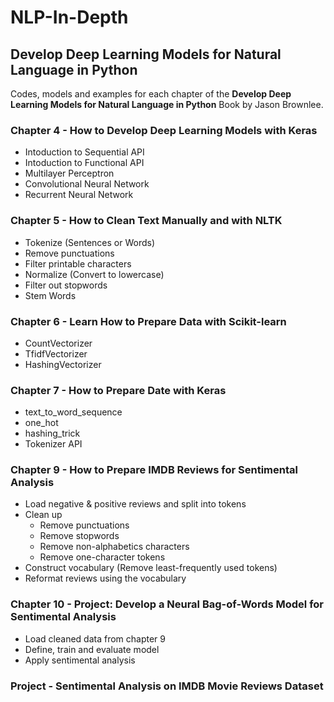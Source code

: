 # NLP-In-Depth
## Develop Deep Learning Models for Natural Language in Python
Codes, models and examples for each chapter of the **Develop Deep Learning Models for Natural Language in Python** Book by Jason Brownlee.

### Chapter 4 - How to Develop Deep Learning Models with Keras
- Intoduction to Sequential API
- Intoduction to Functional API
- Multilayer Perceptron
- Convolutional Neural Network
- Recurrent Neural Network

### Chapter 5 - How to Clean Text Manually and with NLTK
- Tokenize (Sentences or Words)
- Remove punctuations
- Filter printable characters
- Normalize (Convert to lowercase)
- Filter out stopwords
- Stem Words

### Chapter 6 - Learn How to Prepare Data with Scikit-learn
- CountVectorizer
- TfidfVectorizer
- HashingVectorizer

### Chapter 7 - How to Prepare Date with Keras
- text_to_word_sequence
- one_hot
- hashing_trick
- Tokenizer API

### Chapter 9 - How to Prepare IMDB Reviews for Sentimental Analysis
- Load negative & positive reviews and split into tokens
- Clean up
  - Remove punctuations
  - Remove stopwords
  - Remove non-alphabetics characters
  - Remove one-character tokens
- Construct vocabulary (Remove least-frequently used tokens)
- Reformat reviews using the vocabulary

### Chapter 10 - Project: Develop a Neural Bag-of-Words Model for Sentimental Analysis
- Load cleaned data from chapter 9
- Define, train and evaluate model
- Apply sentimental analysis

### Project - Sentimental Analysis on IMDB Movie Reviews Dataset

